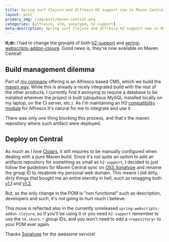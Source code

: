 ```yaml
---
title: Spring surf Clojure and Alfresco H2 support now in Maven Central
layout: post
primary_img: /img/post/maven-central.png
categories: [alfresco, alm, sonatype, h2-support]
meta-description: Spring surf Clojure and Alfresco H2 support now in Maven Central
---
```


**tl;dr:** I had to change the groupId of both
  [h2-support](https://github.com/skuro/alfresco-h2-support) and
  [spring-webscripts-addon-clojure](https://github.com/skuro/spring-webscripts-addon-clojure). Good
  news is, they're now available on Maven Central!

Build management dilemma
------------------------

Part of [my company](http://www.backbase.com) offering is an Alfresco
based CMS, which we build the 
[maven way](code.google.com/p/maven-alfresco-archetypes/). While this
is already a nicely integrated build with the rest of the other
products, I currently find it annoying to require a database to be
installed wherever the project is built (ubiquitous MySQL installed
locally on my laptop, on the CI server, etc.). As I'm maintaining an
H2 [compatibility module](https://github.com/skuro/alfresco-h2-support) 
for Alfresco it's natural for me to integrate and use it.

There was only one thing blocking this process, and that's the maven
repository where such artifact were deployed.

Deploy on Central
-----------------

As much as I love [Clojars](http://clojars.org), it still requires to be manually configured
when dealing with a pure Maven build. Since it's not quite an option to add
an artifacts repository for something as small as `h2-support`, I
decided to just follow the guidelines for Maven Central sync on 
[OSS Sonatype](https://docs.sonatype.org/display/Repository/Sonatype+OSS+Maven+Repository+Usage+Guide) and
rename the group ID to resabmle my personal web domain. This means I
did dirty, dirty things that bought me an entire eternity in hell,
such as retagging both
[v1.1](https://github.com/skuro/alfresco-h2-support/tree/v1.1) and
[v1.2](https://github.com/skuro/alfresco-h2-support/tree/v1.2).

But, as the only change in the POM is "non functional" such as
description, developers and such, it's not going to hurt much I
believe.

This move is reflected also in the currently unreleased
`spring-webscripts-addon-clojure`, so if you'll be using it or
you need `h2-support` remember to use the `tk.skuro.*` group IDs, and
you won't need to add a `<repository>` to your POM ever again.

Thanks [Sonatype](http://www.sonatype.com) for the awesome service!
